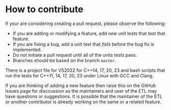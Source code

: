 # How to contribute

If your are considering creating a pull request, please observe the following:

- If you are adding or modifying a feature, add *new* unit tests that test that feature.
- If you are fixing a bug, add a unit test that *fails* before the bug fix is implemented.
- Do not initiate a pull request until all of the units tests pass.
- Branches should be based on the branch `master`.

There is a project file for VS2022 for C++14, 17, 20, 23 and bash scripts that run the tests for C++11, 14, 17, 20, 23 under Linux with GCC and Clang.

If you are thinking of adding a new feature then raise this on the GitHub Issues page for disccussion as the maintainers and user of the ETL may have questions or suggestions.
It is possible that the maintainer of the ETL or another contributor is already working on the same or a related feature.
